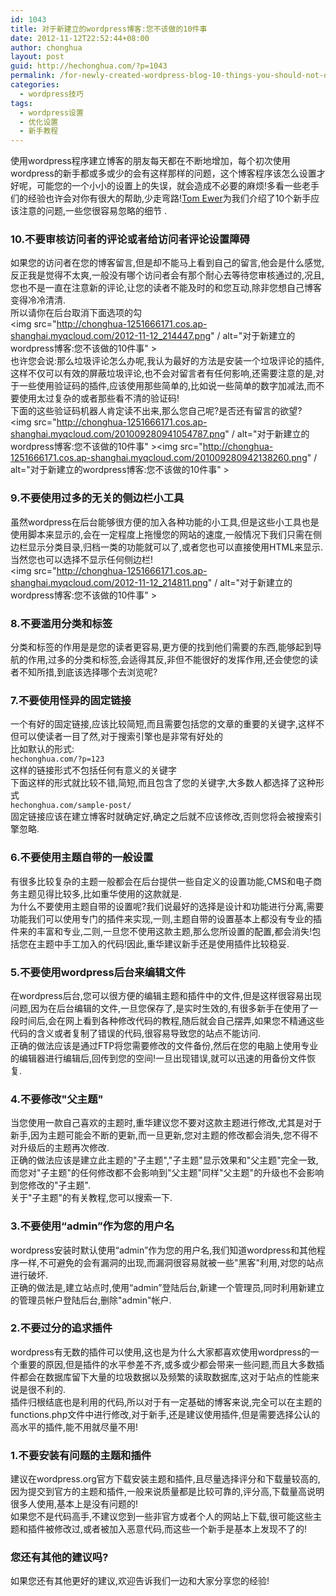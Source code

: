 ```yaml
---
id: 1043
title: 对于新建立的wordpress博客:您不该做的10件事
date: 2012-11-12T22:52:44+08:00
author: chonghua
layout: post
guid: http://hechonghua.com/?p=1043
permalink: /for-newly-created-wordpress-blog-10-things-you-should-not-do/
categories:
  - wordpress技巧
tags:
  - wordpress设置
  - 优化设置
  - 新手教程
---
```

使用wordpress程序建立博客的朋友每天都在不断地增加，每个初次使用wordpress的新手都或多或少的会有这样那样的问题，这个博客程序该怎么设置才好呢，可能您的一个小小的设置上的失误，就会造成不必要的麻烦!多看一些老手们的经验也许会对你有很大的帮助,少走弯路!<a href="http://wpmu.org/author/tom/" target="_blank" rel="nofollow">Tom Ewer</a>为我们介绍了10个新手应该注意的问题,一些您很容易忽略的细节 .  
<!--more-->

### 10.不要审核访问者的评论或者给访问者评论设置障碍

如果您的访问者在您的博客留言,但是却不能马上看到自己的留言,他会是什么感觉,反正我是觉得不太爽,一般没有哪个访问者会有那个耐心去等待您审核通过的,况且,您也不是一直在注意新的评论,让您的读者不能及时的和您互动,除非您想自己博客变得冷冷清清.  
所以请你在后台取消下面选项的勾  
<img src="http://chonghua-1251666171.cos.ap-shanghai.myqcloud.com/2012-11-12_214447.png" / alt="对于新建立的wordpress博客:您不该做的10件事" >  
也许您会说:那么垃圾评论怎么办呢,我认为最好的方法是安装一个垃圾评论的插件,这样不仅可以有效的屏蔽垃圾评论,也不会对留言者有任何影响,还需要注意的是,对于一些使用验证码的插件,应该使用那些简单的,比如说一些简单的数字加减法,而不要使用太过复杂的或者那些看不清的验证码!  
下面的这些验证码机器人肯定读不出来,那么您自己呢?是否还有留言的欲望?  
<img src="http://chonghua-1251666171.cos.ap-shanghai.myqcloud.com/201009280941054787.png" / alt="对于新建立的wordpress博客:您不该做的10件事" ><img src="http://chonghua-1251666171.cos.ap-shanghai.myqcloud.com/201009280942138260.png" / alt="对于新建立的wordpress博客:您不该做的10件事" >

### 9.不要使用过多的无关的侧边栏小工具

虽然wordpress在后台能够很方便的加入各种功能的小工具,但是这些小工具也是使用脚本来显示的,会在一定程度上拖慢您的网站的速度,一般情况下我们只需在侧边栏显示分类目录,归档一类的功能就可以了,或者您也可以直接使用HTML来显示.当然您也可以选择不显示任何侧边栏!  
<img src="http://chonghua-1251666171.cos.ap-shanghai.myqcloud.com/2012-11-12_214811.png" / alt="对于新建立的wordpress博客:您不该做的10件事" >

### 8.不要滥用分类和标签

分类和标签的作用是是您的读者更容易,更方便的找到他们需要的东西,能够起到导航的作用,过多的分类和标签,会适得其反,非但不能很好的发挥作用,还会使您的读者不知所措,到底该选择哪个去浏览呢?

### 7.不要使用怪异的固定链接

一个有好的固定链接,应该比较简短,而且需要包括您的文章的重要的关键字,这样不但可以使读者一目了然,对于搜索引擎也是非常有好处的  
比如默认的形式:  
`hechonghua.com/?p=123`  
这样的链接形式不包括任何有意义的关键字  
下面这样的形式就比较不错,简短,而且包含了您的关键字,大多数人都选择了这种形式  
`hechonghua.com/sample-post/`  
固定链接应该在建立博客时就确定好,确定之后就不应该修改,否则您将会被搜索引擎忽略.

### 6.不要使用主题自带的一般设置

有很多比较复杂的主题一般都会在后台提供一些自定义的设置功能,CMS和电子商务主题见得比较多,比如重华使用的这款就是.  
为什么不要使用主题自带的设置呢?我们说最好的选择是设计和功能进行分离,需要功能我们可以使用专门的插件来实现,一则,主题自带的设置基本上都没有专业的插件来的丰富和专业,二则,一旦您不使用这款主题,那么您所设置的配置,都会消失!包括您在主题中手工加入的代码!因此,重华建议新手还是使用插件比较稳妥.

### 5.不要使用wordpress后台来编辑文件

在wordpress后台,您可以很方便的编辑主题和插件中的文件,但是这样很容易出现问题,因为在后台编辑的文件,一旦您保存了,是实时生效的,有很多新手在使用了一段时间后,会在网上看到各种修改代码的教程,随后就会自己摆弄,如果您不精通这些代码的含义或者复制了错误的代码,很容易导致您的站点不能访问.  
正确的做法应该是通过FTP将您需要修改的文件备份,然后在您的电脑上使用专业的编辑器进行编辑后,回传到您的空间!一旦出现错误,就可以迅速的用备份文件恢复.

### 4.不要修改"父主题"

当您使用一款自己喜欢的主题时,重华建议您不要对这款主题进行修改,尤其是对于新手,因为主题可能会不断的更新,而一旦更新,您对主题的修改都会消失,您不得不对升级后的主题再次修改.  
正确的做法应该是建立此主题的"子主题","子主题"显示效果和"父主题"完全一致,而您对"子主题"的任何修改都不会影响到"父主题"同样"父主题"的升级也不会影响到您修改的"子主题".  
关于"子主题"的有关教程,您可以搜索一下.

### 3.不要使用“admin”作为您的用户名

wordpress安装时默认使用“admin”作为您的用户名,我们知道wordpress和其他程序一样,不可避免的会有漏洞的出现,而漏洞很容易就被一些"黑客"利用,对您的站点进行破坏.  
正确的做法是,建立站点时,使用“admin”登陆后台,新建一个管理员,同时利用新建立的管理员帐户登陆后台,删除"admin"帐户.

### 2.不要过分的追求插件

wordpress有无数的插件可以使用,这也是为什么大家都喜欢使用wordpress的一个重要的原因,但是插件的水平参差不齐,或多或少都会带来一些问题,而且大多数插件都会在数据库留下大量的垃圾数据以及频繁的读取数据库,这对于站点的性能来说是很不利的.  
插件归根结底也是利用的代码,所以对于有一定基础的博客来说,完全可以在主题的functions.php文件中进行修改,对于新手,还是建议使用插件,但是需要选择公认的高水平的插件,能不用就尽量不用!

### 1.不要安装有问题的主题和插件

建议在wordpress.org官方下载安装主题和插件,且尽量选择评分和下载量较高的,因为提交到官方的主题和插件,一般来说质量都是比较可靠的,评分高,下载量高说明很多人使用,基本上是没有问题的!  
如果您不是代码高手,不建议您到一些非官方或者个人的网站上下载,很可能这些主题和插件被修改过,或者被加入恶意代码,而这些一个新手是基本上发现不了的!

### 您还有其他的建议吗?

如果您还有其他更好的建议,欢迎告诉我们一边和大家分享您的经验!